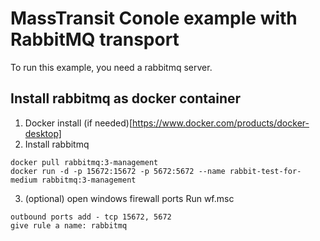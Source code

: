 # MassTransit Conole example with RabbitMQ transport

To run this example, you need a rabbitmq server.

## Install rabbitmq as docker container

1. Docker install (if needed)[https://www.docker.com/products/docker-desktop]
2. Install rabbitmq
```
docker pull rabbitmq:3-management
docker run -d -p 15672:15672 -p 5672:5672 --name rabbit-test-for-medium rabbitmq:3-management
```
3. (optional) open windows firewall ports
Run wf.msc
```
outbound ports add - tcp 15672, 5672
give rule a name: rabbitmq
```
